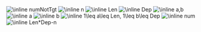 <img src="https://latex.codecogs.com/svg.image?\inline&space;numNotTgt" title="\inline numNotTgt" />

<img src="https://latex.codecogs.com/svg.image?\inline&space;n" title="\inline n" />

<img src="https://latex.codecogs.com/svg.image?\inline&space;Len" title="\inline Len" />

<img src="https://latex.codecogs.com/svg.image?\inline&space;Dep" title="\inline Dep" />

<img src="https://latex.codecogs.com/svg.image?\inline&space;a,b" title="\inline a,b" />

<img src="https://latex.codecogs.com/svg.image?\inline&space;a" title="\inline a" />

<img src="https://latex.codecogs.com/svg.image?\inline&space;b" title="\inline b" />

<img src="https://latex.codecogs.com/svg.image?\inline&space;1\leq&space;a\leq&space;Len,&space;1\leq&space;b\leq&space;Dep" title="\inline 1\leq a\leq Len, 1\leq b\leq Dep" />

<img src="https://latex.codecogs.com/svg.image?\inline&space;num" title="\inline num" />

<img src="https://latex.codecogs.com/svg.image?\inline&space;Len*Dep-n" title="\inline Len*Dep-n" />

